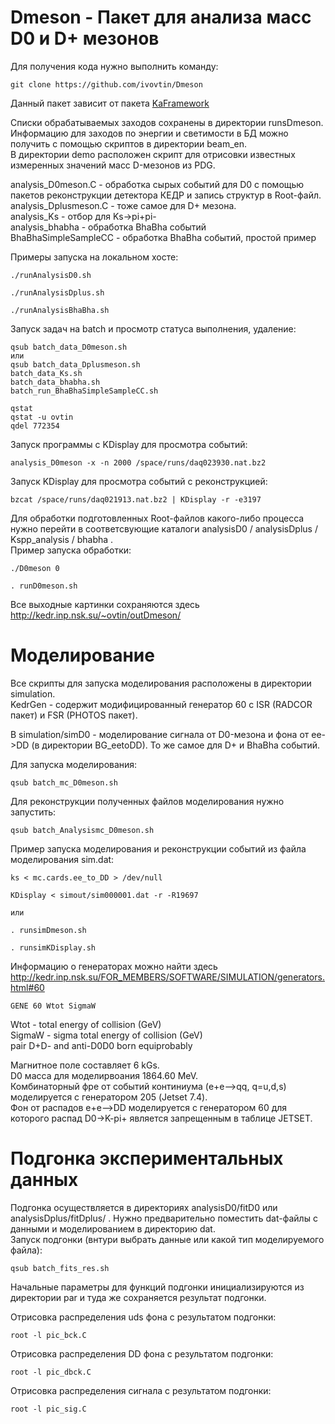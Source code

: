 # Dmeson - Пакет для анализа масс D0 и D+ мезонов

Для получения кода нужно выполнить команду:  <br />
```
git clone https://github.com/ivovtin/Dmeson
```
Данный пакет зависит от пакета [KaFramework](https://github.com/ivovtin/KaFramework) <br />

Списки обрабатываемых заходов сохранены в директории runsDmeson. <br />
Информацию для заходов по энергии и светимости в БД можно получить с помощью скриптов в директории beam_en. <br />
В директории demo расположен скрипт для отрисовки известных измеренных значений масс D-мезонов из PDG. <br />

analysis_D0meson.C - обработка сырых событий для D0 с помощью пакетов реконструкции детектора КЕДР и запись структур в Root-файл. <br />
analysis_Dplusmeson.C - тоже самое для D+ мезона. <br />
analysis_Ks - отбор для Ks->pi+pi- <br />
analysis_bhabha - обработка BhaBha событий <br />
BhaBhaSimpleSampleCC - обработка BhaBha событий, простой пример <br />

Примеры запуска на локальном хосте: <br />
```
./runAnalysisD0.sh

./runAnalysisDplus.sh

./runAnalysisBhaBha.sh
```

Запуск задач на batch и просмотр статуса выполнения, удаление:
```
qsub batch_data_D0meson.sh
или
qsub batch_data_Dplusmeson.sh
batch_data_Ks.sh
batch_data_bhabha.sh
batch_run_BhaBhaSimpleSampleCC.sh

qstat
qstat -u ovtin
qdel 772354
```

Запуск программы с KDisplay для просмотра событий:
```
analysis_D0meson -x -n 2000 /space/runs/daq023930.nat.bz2
```
Запуск KDisplay для просмотра событий с реконструкцией:
```
bzcat /space/runs/daq021913.nat.bz2 | KDisplay -r -e3197
```

Для обработки подготовленных Root-файлов какого-либо процесса нужно перейти в соответсвующие каталоги analysisD0 / analysisDplus / Kspp_analysis / bhabha . <br />
Пример запуска обработки: <br />
```
./D0meson 0

. runD0meson.sh
```

Все выходные картинки сохраняются здесь http://kedr.inp.nsk.su/~ovtin/outDmeson/

# Моделирование

Все скрипты для запуска моделирования расположены в директории simulation. <br />
KedrGen - содержит модифицированный генератор 60 с ISR (RADCOR пакет) и FSR (PHOTOS пакет). <br />

В simulation/simD0 - моделирование сигнала от D0-мезона и фона от ee->DD (в директории BG_eetoDD). То же самое для D+ и BhaBha событий. <br />

Для запуска моделирования:
```
qsub batch_mc_D0meson.sh
```

Для реконструкции полученных файлов моделирования нужно запустить:
```
qsub batch_Analysismc_D0meson.sh
```

Пример запуска моделирования и реконструкции событий из файла моделирования sim.dat:
```
ks < mc.cards.ee_to_DD > /dev/null

KDisplay < simout/sim000001.dat -r -R19697

или 

. runsimDmeson.sh

. runsimKDisplay.sh

```

Информацию о генераторах можно найти здесь http://kedr.inp.nsk.su/FOR_MEMBERS/SOFTWARE/SIMULATION/generators.html#60  <br />
```
GENE 60 Wtot SigmaW
```
Wtot - total energy of collision (GeV) <br />
SigmaW - sigma total energy of collision (GeV) <br />
pair D+D- and anti-D0D0 born equiprobably <br />

Магнитное поле составляет 6 kGs. <br />
D0 масса для моделирвоания 1864.60 MeV. <br />
Комбинаторный фре от событий континиума (e+e-->qq, q=u,d,s) моделируется с генератором 205 (Jetset 7.4). <br />
Фон от распадов e+e-->DD моделируется с генератором 60 для которого распад D0->K-pi+ является запрещенным в таблице JETSET. <br />

# Подгонка экспериментальных данных

Подгонка осуществляется в директориях analysisD0/fitD0 или analysisDplus/fitDplus/ . Нужно предварительно поместить dat-файлы с данными и моделированием в директорию dat. <br />
Запуск подгонки (внтури выбрать данные или какой тип моделируемого файла):
```
qsub batch_fits_res.sh
```
Начальные параметры для функций подгонки инициализируются из директории par и туда же сохраняется результат подгонки. <br />

Отрисовка распределения uds фона с результатом подгонки:
```
root -l pic_bck.C
```
Отрисовка распределения DD фона с результатом подгонки:
```
root -l pic_dbck.C
```
Отрисовка распределения сигнала с результатом подгонки:
```
root -l pic_sig.C
```




